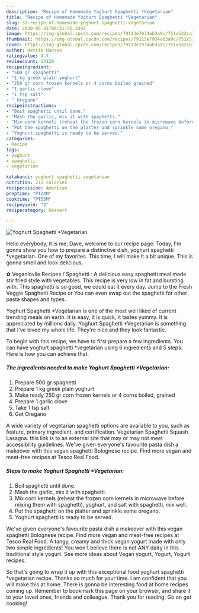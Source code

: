 ```yaml
---
description: "Recipe of Homemade Yoghurt Spaghetti *Vegetarian"
title: "Recipe of Homemade Yoghurt Spaghetti *Vegetarian"
slug: 37-recipe-of-homemade-yoghurt-spaghetti-vegetarian
date: 2020-05-31T08:51:55.334Z
image: https://img-global.cpcdn.com/recipes/79113e7934ab3a9c/751x532cq70/yoghurt-spaghetti-vegetarian-recipe-main-photo.jpg
thumbnail: https://img-global.cpcdn.com/recipes/79113e7934ab3a9c/751x532cq70/yoghurt-spaghetti-vegetarian-recipe-main-photo.jpg
cover: https://img-global.cpcdn.com/recipes/79113e7934ab3a9c/751x532cq70/yoghurt-spaghetti-vegetarian-recipe-main-photo.jpg
author: Hettie Hansen
ratingvalue: 4.7
reviewcount: 13120
recipeingredient:
- "500 gr spaghetti"
- "1 kg greek plain yoghurt"
- "250 gr corn frozen kernels or 4 corns boiled grained"
- "1 garlic clove"
- "1 tsp salt"
- " Oregano"
recipeinstructions:
- "Boil spaghetti until done."
- "Mash the garlic, mix it with spaghetti."
- "Mix corn kernels (reheat the frozen corn kernels in microwave before mixing them with spaghetti), yoghurt, and salt with spaghetti, mix well."
- "Put the spaghetti on the platter and sprinkle some oregano."
- "Yoghurt spaghetti is ready to be served."
categories:
- Recipe
tags:
- yoghurt
- spaghetti
- vegetarian

katakunci: yoghurt spaghetti vegetarian 
nutrition: 211 calories
recipecuisine: American
preptime: "PT24M"
cooktime: "PT53M"
recipeyield: "2"
recipecategory: Dessert

---
```



![Yoghurt Spaghetti *Vegetarian](https://img-global.cpcdn.com/recipes/79113e7934ab3a9c/751x532cq70/yoghurt-spaghetti-vegetarian-recipe-main-photo.jpg)

Hello everybody, it is me, Dave, welcome to our recipe page. Today, I'm gonna show you how to prepare a distinctive dish, yoghurt spaghetti *vegetarian. One of my favorites. This time, I will make it a bit unique. This is gonna smell and look delicious.

✿ Veganlovlie Recipes / Spaghetti : A delicious easy spaghetti meal made stir fried style with vegetables. This recipe is very low in fat and bursting with. This spaghetti is so good, we could eat it every day. Jump to the Fresh Veggie Spaghetti Recipe or You can even swap out the spaghetti for other pasta shapes and types.

Yoghurt Spaghetti *Vegetarian is one of the most well liked of current trending meals on earth. It is easy, it is quick, it tastes yummy. It is appreciated by millions daily. Yoghurt Spaghetti *Vegetarian is something that I've loved my whole life. They're nice and they look fantastic.


To begin with this recipe, we have to first prepare a few ingredients. You can have yoghurt spaghetti *vegetarian using 6 ingredients and 5 steps. Here is how you can achieve that.

<!--inarticleads1-->

##### The ingredients needed to make Yoghurt Spaghetti *Vegetarian:

1. Prepare 500 gr spaghetti
1. Prepare 1 kg greek plain yoghurt
1. Make ready 250 gr corn frozen kernels or 4 corns boiled, grained
1. Prepare 1 garlic clove
1. Take 1 tsp salt
1. Get  Oregano


A wide variety of vegetarian spaghetti options are available to you, such as feature, primary ingredient, and certification. Vegetarian Spaghetti Squash Lasagna. this link is to an external site that may or may not meet accessibility guidelines. We&#39;ve given everyone&#39;s favourite pasta dish a makeover with this vegan spaghetti Bolognese recipe. Find more vegan and meat-free recipes at Tesco Real Food. 

<!--inarticleads2-->

##### Steps to make Yoghurt Spaghetti *Vegetarian:

1. Boil spaghetti until done.
1. Mash the garlic, mix it with spaghetti.
1. Mix corn kernels (reheat the frozen corn kernels in microwave before mixing them with spaghetti), yoghurt, and salt with spaghetti, mix well.
1. Put the spaghetti on the platter and sprinkle some oregano.
1. Yoghurt spaghetti is ready to be served.


We&#39;ve given everyone&#39;s favourite pasta dish a makeover with this vegan spaghetti Bolognese recipe. Find more vegan and meat-free recipes at Tesco Real Food. A tangy, creamy and thick vegan yogurt made with only two simple ingredients! You won&#39;t believe there is not ANY dairy in this traditional style yogurt. See more ideas about Vegan yogurt, Yogurt, Yogurt recipes. 

So that's going to wrap it up with this exceptional food yoghurt spaghetti *vegetarian recipe. Thanks so much for your time. I am confident that you will make this at home. There is gonna be interesting food at home recipes coming up. Remember to bookmark this page on your browser, and share it to your loved ones, friends and colleague. Thank you for reading. Go on get cooking!
